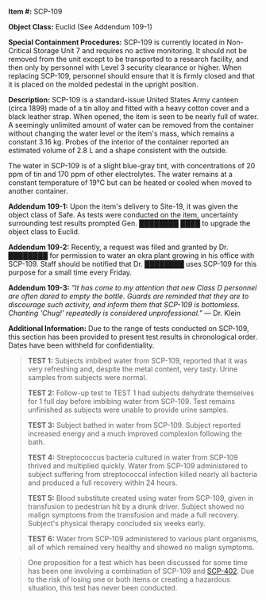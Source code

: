 **Item #:** SCP-109

**Object Class:** Euclid (See Addendum 109-1)

**Special Containment Procedures:** SCP-109 is currently located in Non-Critical Storage Unit 7 and requires no active monitoring. It should not be removed from the unit except to be transported to a research facility, and then only by personnel with Level 3 security clearance or higher. When replacing SCP-109, personnel should ensure that it is firmly closed and that it is placed on the molded pedestal in the upright position.

**Description:** SCP-109 is a standard-issue United States Army canteen (circa 1899) made of a tin alloy and fitted with a heavy cotton cover and a black leather strap. When opened, the item is seen to be nearly full of water. A seemingly unlimited amount of water can be removed from the container without changing the water level or the item's mass, which remains a constant 3.16 kg. Probes of the interior of the container reported an estimated volume of 2.8 L and a shape consistent with the outside.

The water in SCP-109 is of a slight blue-gray tint, with concentrations of 20 ppm of tin and 170 ppm of other electrolytes. The water remains at a constant temperature of 19°C but can be heated or cooled when moved to another container.

**Addendum 109-1:** Upon the item's delivery to Site-19, it was given the object class of Safe. As tests were conducted on the item, uncertainty surrounding test results prompted Gen. ████████ ████ to upgrade the object class to Euclid.

**Addendum 109-2:** Recently, a request was filed and granted by Dr. ████████ for permission to water an okra plant growing in his office with SCP-109. Staff should be notified that Dr. ████████ uses SCP-109 for this purpose for a small time every Friday.

**Addendum 109-3:** _"It has come to my attention that new Class D personnel are often dared to empty the bottle. Guards are reminded that they are to discourage such activity, and inform them that SCP-109 is bottomless. Chanting 'Chug!' repeatedly is considered unprofessional."_ — Dr. Klein

**Additional Information:** Due to the range of tests conducted on SCP-109, this section has been provided to present test results in chronological order. Dates have been withheld for confidentiality.

> **TEST 1:** Subjects imbibed water from SCP-109, reported that it was very refreshing and, despite the metal content, very tasty. Urine samples from subjects were normal.
> 
> **TEST 2:** Follow-up test to TEST 1 had subjects dehydrate themselves for 1 full day before imbibing water from SCP-109. Test remains unfinished as subjects were unable to provide urine samples.
> 
> **TEST 3:** Subject bathed in water from SCP-109. Subject reported increased energy and a much improved complexion following the bath.
> 
> **TEST 4:** Streptococcus bacteria cultured in water from SCP-109 thrived and multiplied quickly. Water from SCP-109 administered to subject suffering from streptococcal infection killed nearly all bacteria and produced a full recovery within 24 hours.
> 
> **TEST 5:** Blood substitute created using water from SCP-109, given in transfusion to pedestrian hit by a drunk driver. Subject showed no malign symptoms from the transfusion and made a full recovery. Subject's physical therapy concluded six weeks early.
> 
> **TEST 6:** Water from SCP-109 administered to various plant organisms, all of which remained very healthy and showed no malign symptoms.

> One proposition for a test which has been discussed for some time has been one involving a combination of SCP-109 and [SCP-402](/scp-402). Due to the risk of losing one or both items or creating a hazardous situation, this test has never been conducted.